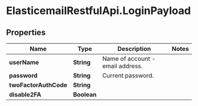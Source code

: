 # ElasticemailRestfulApi.LoginPayload

## Properties
Name | Type | Description | Notes
------------ | ------------- | ------------- | -------------
**userName** | **String** | Name of account - email address. | 
**password** | **String** | Current password. | 
**twoFactorAuthCode** | **String** |  | 
**disable2FA** | **Boolean** |  | 


